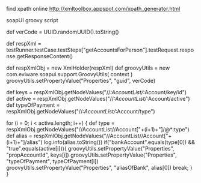 find xpath online
http://xmltoolbox.appspot.com/xpath_generator.html

soapUI groovy script 

def verCode = UUID.randomUUID().toString()


def respXml = testRunner.testCase.testSteps["getAccountsForPerson"].testRequest.response.getResponseContent()

def respXmlObj = new XmlHolder(respXml)
def groovyUtils = new com.eviware.soapui.support.GroovyUtils( context )
groovyUtils.setPropertyValue("Properties", "guid", verCode)

def keys = respXmlObj.getNodeValues("//*:AccountList/*:Account/key/id")
def active = respXmlObj.getNodeValues("//*:AccountList/*:Account/active")
def typeOfPayment = respXmlObj.getNodeValues("//*:AccountList/*:Account/type")

for (i = 0; i &lt; active.length; i++) {
	def type = respXmlObj.getNodeValues("//AccountList//Account["+(i+1)+"]/@*:type")
	def alias = respXmlObj.getNodeValues("//AccountList//Account["+(i+1)+"]/alias")
	log.info(alias.toString())
   if("bankAccount".equals(type[0]) &amp;&amp; "true".equals(active[i])){
   	 groovyUtils.setPropertyValue("Properties", "propAccountId", keys[i])
   	 groovyUtils.setPropertyValue("Properties", "typeOfPayment", typeOfPayment[i])
   	 groovyUtils.setPropertyValue("Properties", "aliasOfBank", alias[0])
   	 break;
   	}
}

